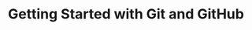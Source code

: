 ---
layout: workshop
category: workshop
title: "Getting Started with Git and GitHub"
time: 10:00 AM - 1:00 PM PST
human_date: "April 14"
year: 2025
location: UC Santa Barbara Library, Room 2509
instructors:
helpers:
pre_workshop_survey: "https://ucsb.co1.qualtrics.com/jfe/form/SV_bJeIoxjp1A9Xx3M?slug=2025-04-14-ucsb-git"
post_workshop_survey: "https://ucsb.co1.qualtrics.com/jfe/form/SV_0lD2XHnezknmSr4?slug=2025-04-14-ucsb-git"
shoreline_url: "https://tinyurl.com/ucsbcarp-s25-git-w"
lesson_url:
description: "In this beginner-friendly workshop, you'll learn the basics of Git, a powerful command line tool for tracking changes in coding projects, and GitHub, a web-based platform for sharing and collaborating on code. We'll guide you through setting up a Git project, making and tracking changes, exploring revision history, and sharing your work on GitHub.
<br><br>
This workshop is designed for those with little or no prior experience with Git or GitHub. While no Git knowledge is required, some familiarity with the command line is recommended."
---